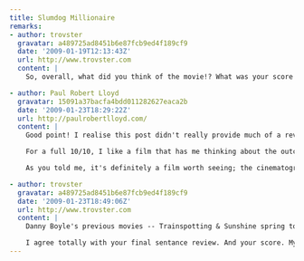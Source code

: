 ```yaml
---
title: Slumdog Millionaire
remarks:
- author: trovster
  gravatar: a489725ad8451b6e87fcb9ed4f189cf9
  date: '2009-01-19T12:13:43Z'
  url: http://www.trovster.com
  content: |
    So, overall, what did you think of the movie!? What was your score out of ten?

- author: Paul Robert Lloyd
  gravatar: 15091a37bacfa4bdd011282627eaca2b
  date: '2009-01-23T18:29:22Z'
  url: http://paulrobertlloyd.com/
  content: |
    Good point! I realise this post didn't really provide much of a review. I think in terms of marks out of ten, I'd give it an easy eight, perhaps a nine.

    For a full 10/10, I like a film that has me thinking about the outcome or plot points for a number of hours after the final credits role, which I didn't feel the need to do after watching this film. However, I was engaged throughout, at no point lost interest, and even though I had a good idea of the films outcome, the story never felt predictable -- always a good sign.

    As you told me, it's definitely a film worth seeing; the cinematography is breath taking, the soundtrack enjoyable, and although some of the acting is a bit suspect in places I would happily watch the film again. I'm also interested in watching some of Danny Boyle's previous films now too.

- author: trovster
  gravatar: a489725ad8451b6e87fcb9ed4f189cf9
  date: '2009-01-23T18:49:06Z'
  url: http://www.trovster.com
  content: |
    Danny Boyle's previous movies -- Trainspotting & Sunshine spring to mind. Then there is 28 Days Later and The Beach, all widely different movies.

    I agree totally with your final sentance review. And your score. My initial thoughts were (as you put it, an easy) eight of ten, but after thinking more closely I changed to a nine. I would like to see it again in the cinema... hopefully.
---
```

